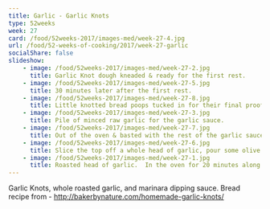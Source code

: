 ```yaml
---
title: Garlic - Garlic Knots
type: 52weeks
week: 27
card: /food/52weeks-2017/images-med/week-27-4.jpg
url: /food/52-weeks-of-cooking/2017/week-27-garlic
socialShare: false
slideshow:
    - image: /food/52weeks-2017/images-med/week-27-2.jpg
      title: Garlic Knot dough kneaded & ready for the first rest.
    - image: /food/52weeks-2017/images-med/week-27-5.jpg
      title: 30 minutes later after the first rest.
    - image: /food/52weeks-2017/images-med/week-27-8.jpg
      title: Little knotted bread poops tucked in for their final proofing before getting a quick baste with the garlic sauce and going in the oven to bake.
    - image: /food/52weeks-2017/images-med/week-27-3.jpg
      title: Pile of minced raw garlic for the garlic sauce.
    - image: /food/52weeks-2017/images-med/week-27-7.jpg
      title: Out of the oven & basted with the rest of the garlic sauce.  A touch too browned in a few spots, but otherwise perfect.
    - image: /food/52weeks-2017/images-med/week-27-6.jpg
      title: Slice the top off a whole head of garlic, pour some olive oil over it, wrap it in foil and toss it in the oven.
    - image: /food/52weeks-2017/images-med/week-27-1.jpg
      title: Roasted head of garlic.  In the oven for 20 minutes along with the bread and then another 20 lowered to 400F.  This was a tiny head and it was a little too long & hot in the oven.  It was a little over roasted in spots.  Otherwise, it was very mild & sweet.
---
```

Garlic Knots, whole roasted garlic, and marinara dipping sauce.
Bread recipe from - http://bakerbynature.com/homemade-garlic-knots/
